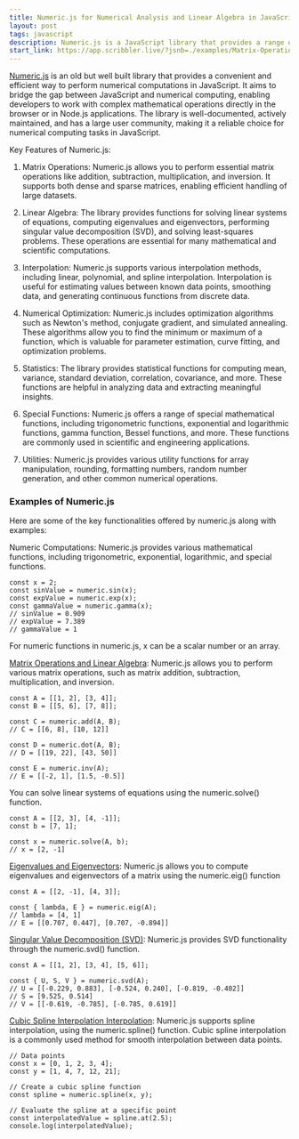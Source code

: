 ```yaml
---
title: Numeric.js for Numerical Analysis and Linear Algebra in JavaScript
layout: post
tags: javascript
description: Numeric.js is a JavaScript library that provides a range of numerical computing and linear algebra/matrix computing functionalities.
start_link: https://app.scribbler.live/?jsnb=./examples/Matrix-Operations-Linear-Algebra.jsnb
---
```


[Numeric.js](https://github.com/ccc-js/numeric2) is an old but well built library that provides a convenient and efficient way to perform numerical computations in JavaScript. It aims to bridge the gap between JavaScript and numerical computing, enabling developers to work with complex mathematical operations directly in the browser or in Node.js applications. The library is well-documented, actively maintained, and has a large user community, making it a reliable choice for numerical computing tasks in JavaScript.

Key Features of Numeric.js:

1. Matrix Operations: Numeric.js allows you to perform essential matrix operations like addition, subtraction, multiplication, and inversion. It supports both dense and sparse matrices, enabling efficient handling of large datasets.

2. Linear Algebra: The library provides functions for solving linear systems of equations, computing eigenvalues and eigenvectors, performing singular value decomposition (SVD), and solving least-squares problems. These operations are essential for many mathematical and scientific computations.

3. Interpolation: Numeric.js supports various interpolation methods, including linear, polynomial, and spline interpolation. Interpolation is useful for estimating values between known data points, smoothing data, and generating continuous functions from discrete data.

4. Numerical Optimization: Numeric.js includes optimization algorithms such as Newton's method, conjugate gradient, and simulated annealing. These algorithms allow you to find the minimum or maximum of a function, which is valuable for parameter estimation, curve fitting, and optimization problems.

5. Statistics: The library provides statistical functions for computing mean, variance, standard deviation, correlation, covariance, and more. These functions are helpful in analyzing data and extracting meaningful insights.

6. Special Functions: Numeric.js offers a range of special mathematical functions, including trigonometric functions, exponential and logarithmic functions, gamma function, Bessel functions, and more. These functions are commonly used in scientific and engineering applications.

7. Utilities: Numeric.js provides various utility functions for array manipulation, rounding, formatting numbers, random number generation, and other common numerical operations.

### Examples of Numeric.js
Here are some of the key functionalities offered by numeric.js along with examples:

Numeric Computations:
Numeric.js provides various mathematical functions, including trigonometric, exponential, logarithmic, and special functions.

	const x = 2;
	const sinValue = numeric.sin(x);
	const expValue = numeric.exp(x);
	const gammaValue = numeric.gamma(x);
	// sinValue = 0.909
	// expValue = 7.389
	// gammaValue = 1

For numeric functions in numeric.js, x can be a scalar number or an array.

[Matrix Operations and Linear Algebra](https://app.scribbler.live/?jsnb=./examples/Matrix-Operations-Linear-Algebra.jsnb):
Numeric.js allows you to perform various matrix operations, such as matrix addition, subtraction, multiplication, and inversion.

	const A = [[1, 2], [3, 4]];
	const B = [[5, 6], [7, 8]];
	
	const C = numeric.add(A, B);
	// C = [[6, 8], [10, 12]]
	
	const D = numeric.dot(A, B);
	// D = [[19, 22], [43, 50]]
	
	const E = numeric.inv(A);
	// E = [[-2, 1], [1.5, -0.5]]

You can solve linear systems of equations using the numeric.solve() function.

	const A = [[2, 3], [4, -1]];
	const b = [7, 1];
	
	const x = numeric.solve(A, b);
	// x = [2, -1]


[Eigenvalues and Eigenvectors](https://app.scribbler.live/?jsnb=./examples/Eigen-Decomposition.jsnb):
Numeric.js allows you to compute eigenvalues and eigenvectors of a matrix using the numeric.eig() function

	const A = [[2, -1], [4, 3]];
	
	const { lambda, E } = numeric.eig(A);
	// lambda = [4, 1]
	// E = [[0.707, 0.447], [0.707, -0.894]]

[Singular Value Decomposition (SVD)](https://app.scribbler.live/?jsnb=./examples/Singular-Value-Decomposition.jsnb):
Numeric.js provides SVD functionality through the numeric.svd() function.

	const A = [[1, 2], [3, 4], [5, 6]];
	
	const { U, S, V } = numeric.svd(A);
	// U = [[-0.229, 0.883], [-0.524, 0.240], [-0.819, -0.402]]
	// S = [9.525, 0.514]
	// V = [[-0.619, -0.785], [-0.785, 0.619]]

[Cubic Spline Interpolation Interpolation](https://app.scribbler.live/?jsnb=./examples/Cubic-Spline-Interpolation.jsnb):
Numeric.js supports spline interpolation, using the numeric.spline() function. Cubic spline interpolation is a commonly used method for smooth interpolation between data points.


	// Data points
	const x = [0, 1, 2, 3, 4];
	const y = [1, 4, 7, 12, 21];
	
	// Create a cubic spline function
	const spline = numeric.spline(x, y);
	
	// Evaluate the spline at a specific point
	const interpolatedValue = spline.at(2.5);
	console.log(interpolatedValue); 






